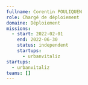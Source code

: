 ```yaml
---
fullname: Corentin POULIQUEN
role: Chargé de déploiement
domaine: Déploiement
missions:
  - start: 2022-02-01
    end: 2022-06-30
    status: independent
    startups:
      - urbanvitaliz
startups:
  - urbanvitaliz
teams: []
---
```

